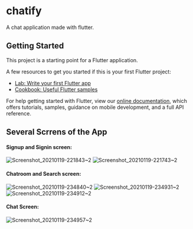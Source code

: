 # chatify

A chat application made with flutter.

## Getting Started

This project is a starting point for a Flutter application.

A few resources to get you started if this is your first Flutter project:

- [Lab: Write your first Flutter app](https://flutter.dev/docs/get-started/codelab)
- [Cookbook: Useful Flutter samples](https://flutter.dev/docs/cookbook)

For help getting started with Flutter, view our
[online documentation](https://flutter.dev/docs), which offers tutorials,
samples, guidance on mobile development, and a full API reference.

## Several Scrrens of the App

#### Signup and Signin screen:

![Screenshot_20210119-221843~2](https://user-images.githubusercontent.com/54482089/105082642-e3aac000-5ab9-11eb-80c8-26e4d1cd2b1f.png)
![Screenshot_20210119-221743~2](https://user-images.githubusercontent.com/54482089/105082199-38017000-5ab9-11eb-883e-373f00115ea1.png)

#### Chatroom and Search screen:

![Screenshot_20210119-234840~2](https://user-images.githubusercontent.com/54482089/105082668-ea393780-5ab9-11eb-96b2-f643e2b3f2cb.png)
![Screenshot_20210119-234931~2](https://user-images.githubusercontent.com/54482089/105082678-edccbe80-5ab9-11eb-818a-68ceba8351cd.png)
![Screenshot_20210119-234912~2](https://user-images.githubusercontent.com/54482089/105082687-f0c7af00-5ab9-11eb-8f57-3a144ce8eb5e.png)

#### Chat Screen:

![Screenshot_20210119-234957~2](https://user-images.githubusercontent.com/54482089/105082695-f32a0900-5ab9-11eb-943f-62a62186013d.png)
